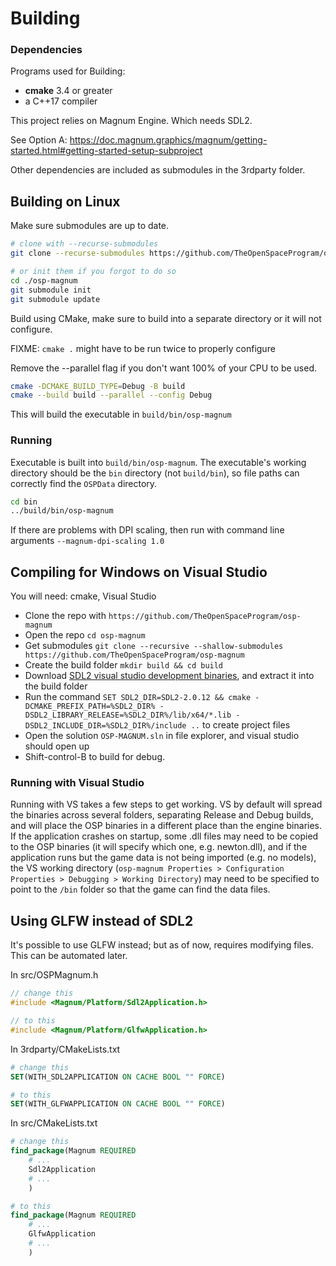 # Building  
    
### Dependencies

Programs used for Building:

* **cmake** 3.4 or greater
* a C++17 compiler 

This project relies on Magnum Engine. Which needs SDL2.

See Option A: https://doc.magnum.graphics/magnum/getting-started.html#getting-started-setup-subproject

Other dependencies are included as submodules in the 3rdparty folder.


## Building on Linux

Make sure submodules are up to date.

```bash
# clone with --recurse-submodules
git clone --recurse-submodules https://github.com/TheOpenSpaceProgram/osp-magnum.git

# or init them if you forgot to do so
cd ./osp-magnum
git submodule init
git submodule update
```

Build using CMake, make sure to build into a separate directory or it will not configure.

FIXME: `cmake .` might have to be run twice to properly configure

Remove the --parallel flag if you don't want 100% of your CPU to be used.

```bash
cmake -DCMAKE_BUILD_TYPE=Debug -B build
cmake --build build --parallel --config Debug
```

This will build the executable in `build/bin/osp-magnum`

### Running

Executable is built into `build/bin/osp-magnum`. The executable's working directory should be the `bin` directory (not `build/bin`), so file paths can correctly find the `OSPData` directory.

```bash
cd bin
../build/bin/osp-magnum
```

If there are problems with DPI scaling, then run with command line arguments `--magnum-dpi-scaling 1.0`
    
  
## Compiling for Windows on Visual Studio
You will need: cmake, Visual Studio  

* Clone the repo with `https://github.com/TheOpenSpaceProgram/osp-magnum`
* Open the repo `cd osp-magnum`
* Get submodules `git clone --recursive --shallow-submodules https://github.com/TheOpenSpaceProgram/osp-magnum`
* Create the build folder `mkdir build && cd build`
* Download [SDL2 visual studio development binaries](https://www.libsdl.org/release/SDL2-devel-2.0.12-VC.zip), and extract it into the build folder
* Run the command `SET SDL2_DIR=SDL2-2.0.12 && cmake -DCMAKE_PREFIX_PATH=%SDL2_DIR% -DSDL2_LIBRARY_RELEASE=%SDL2_DIR%/lib/x64/*.lib -DSDL2_INCLUDE_DIR=%SDL2_DIR%/include ..` to create project files
* Open the solution `OSP-MAGNUM.sln` in file explorer, and visual studio should open up
* Shift-control-B to build for debug.
  
### Running with Visual Studio

Running with VS takes a few steps to get working. VS by default will spread the binaries across several folders, separating Release and Debug builds, and will place the OSP binaries in a different place than the engine binaries. If the application crashes on startup, some .dll files may need to be copied to the OSP binaries (it will specify which one, e.g. newton.dll), and if the application runs but the game data is not being imported (e.g. no models), the VS working directory (`osp-magnum Properties > Configuration Properties > Debugging > Working Directory`) may need to be specified to point to the `/bin` folder so that the game can find the data files.
    

## Using GLFW instead of SDL2

It's possible to use GLFW instead; but as of now, requires modifying files.
This can be automated later.

In src/OSPMagnum.h

```cpp
// change this
#include <Magnum/Platform/Sdl2Application.h>

// to this
#include <Magnum/Platform/GlfwApplication.h>
```

In 3rdparty/CMakeLists.txt

```cmake
# change this
SET(WITH_SDL2APPLICATION ON CACHE BOOL "" FORCE)

# to this
SET(WITH_GLFWAPPLICATION ON CACHE BOOL "" FORCE)
```

In src/CMakeLists.txt

```cmake
# change this
find_package(Magnum REQUIRED
    # ...
    Sdl2Application
    # ...
    )

# to this
find_package(Magnum REQUIRED
    # ...
    GlfwApplication
    # ...
    )
```
